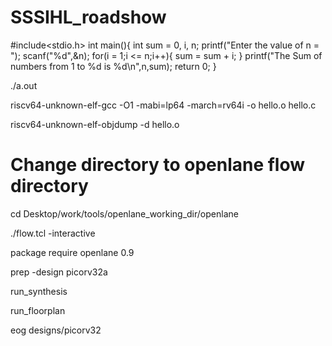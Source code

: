 # SSSIHL_roadshow

#include<stdio.h>
int main(){
    int sum = 0, i, n;
    printf("Enter the value of n = ");
    scanf("%d",&n);
    for(i = 1;i <= n;i++){
       sum = sum + i;
    }
    printf("The Sum of numbers from 1 to %d is %d\n",n,sum);
    return 0;
}

./a.out

riscv64-unknown-elf-gcc -O1 -mabi=lp64 -march=rv64i -o hello.o hello.c

riscv64-unknown-elf-objdump -d hello.o

# Change directory to openlane flow directory
cd Desktop/work/tools/openlane_working_dir/openlane

./flow.tcl -interactive

package require openlane 0.9

prep -design picorv32a

run_synthesis

run_floorplan

eog designs/picorv32
